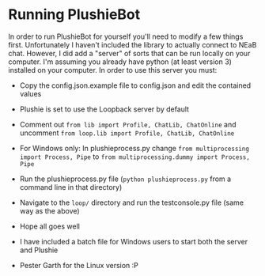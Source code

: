 # Running PlushieBot #

In order to run PlushieBot for yourself you'll need to modify a few things
first. Unfortunately I haven't included the library to actually connect to
NEaB chat. However, I did add a "server" of sorts that can be run locally on
your computer. I'm assuming you already have python (at least version 3)
installed on your computer. In order to use this server you must:

* Copy the config.json.example file to config.json and edit the contained values
* Plushie is set to use the Loopback server by default
* Comment out `from lib import Profile, ChatLib, ChatOnline` and uncomment
  `from loop.lib import Profile, ChatLib, ChatOnline`
* For Windows only: In plushieprocess.py change `from multiprocessing import Process, Pipe` to `from multiprocessing.dummy import Process, Pipe`
* Run the plushieprocess.py file (`python plushieprocess.py` from a command line in that directory)
* Navigate to the `loop/` directory and run the testconsole.py file (same way as the above)
* Hope all goes well

* I have included a batch file for Windows users to start both the server and Plushie
* Pester Garth for the Linux version :P
